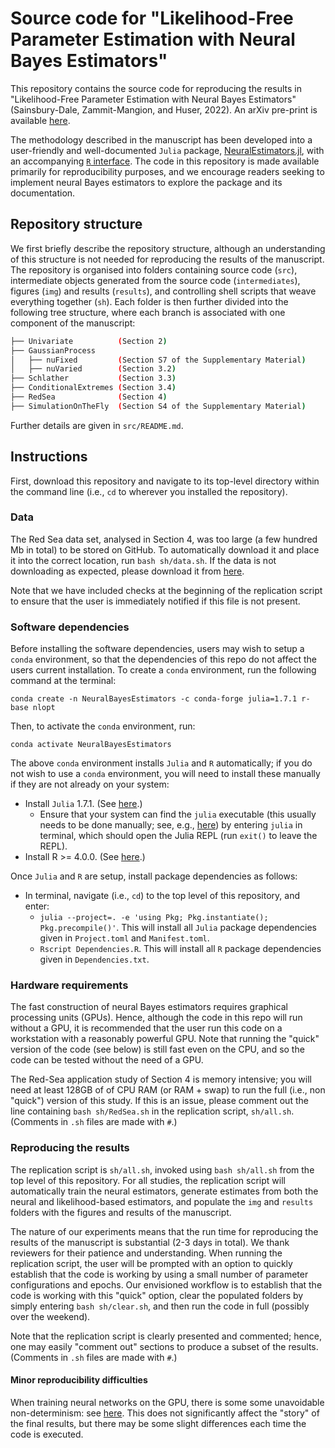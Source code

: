 # Source code for "Likelihood-Free Parameter Estimation with Neural Bayes Estimators"

This repository contains the source code for reproducing the results in "Likelihood-Free Parameter Estimation with Neural Bayes Estimators" (Sainsbury-Dale, Zammit-Mangion, and Huser, 2022). An arXiv pre-print is available [here](https://arxiv.org/abs/2208.12942).

The methodology described in the manuscript has been developed into a user-friendly and well-documented `Julia` package, [NeuralEstimators.jl](https://github.com/msainsburydale/NeuralEstimators.jl), with an accompanying [`R` interface](https://github.com/msainsburydale/NeuralEstimators). The code in this repository is made available primarily for reproducibility purposes, and we encourage readers seeking to implement neural Bayes estimators to explore the package and its documentation.  

## Repository structure

We first briefly describe the repository structure, although an understanding of this structure is not needed for reproducing the results of the manuscript. The repository is organised into folders containing source code (`src`), intermediate objects generated from the source code (`intermediates`), figures (`img`) and results (`results`), and controlling shell scripts that weave everything together (`sh`). Each folder is then further divided into the following tree structure, where each branch is associated with one component of the manuscript:

```bash
├── Univariate          (Section 2)
├── GaussianProcess
│   ├── nuFixed         (Section S7 of the Supplementary Material)
│   ├── nuVaried        (Section 3.2)
├── Schlather           (Section 3.3)
├── ConditionalExtremes (Section 3.4)
├── RedSea              (Section 4)
├── SimulationOnTheFly  (Section S4 of the Supplementary Material)
```

Further details are given in `src/README.md`.

## Instructions

First, download this repository and navigate to its top-level directory within the command line (i.e., `cd` to wherever you installed the repository).

### Data

The Red Sea data set, analysed in Section 4, was too large (a few hundred Mb in total) to be stored on GitHub. To automatically download it and place it into the correct location, run `bash sh/data.sh`. If the data is not downloading as expected, please download it from [here](https://zenodo.org/record/8134200).
<!-- [here](https://hpc.niasra.uow.edu.au/ckan/dataset/red_sea_temperature) and place it into the folder `data/RedSea`.  (To download the file, click "Explore" > "Go to resource".) -->

Note that we have included checks at the beginning of the replication script to ensure that the user is immediately notified if this file is not present.

### Software dependencies

Before installing the software dependencies, users may wish to setup a `conda` environment, so that the dependencies of this repo do not affect the users current installation. To create a `conda` environment, run the following command at the terminal:

```
conda create -n NeuralBayesEstimators -c conda-forge julia=1.7.1 r-base nlopt
```

Then, to activate the `conda` environment, run:

```
conda activate NeuralBayesEstimators
```

The above `conda` environment installs `Julia` and `R` automatically; if you do not wish to use a `conda` environment, you will need to install these manually if they are not already on your system:  

- Install `Julia` 1.7.1. (See [here](https://julialang.org/downloads/).)
  - Ensure that your system can find the `julia` executable (this usually needs to be done manually; see, e.g., [here](https://julialang.org/downloads/platform/#linux_and_freebsd)) by entering `julia` in terminal, which should open the Julia REPL (run `exit()` to leave the REPL).
- Install R >= 4.0.0. (See [here](https://www.r-project.org/).)

Once `Julia` and `R` are setup, install package dependencies as follows:

- In terminal, navigate (i.e., `cd`) to the top level of this repository, and enter:
  - `julia --project=. -e 'using Pkg; Pkg.instantiate(); Pkg.precompile()'`. This will install all `Julia` package dependencies given in `Project.toml` and `Manifest.toml`.
  - `Rscript Dependencies.R`. This will install all `R` package dependencies given in `Dependencies.txt`. 


### Hardware requirements

The fast construction of neural Bayes estimators requires graphical processing units (GPUs). Hence, although the code in this repo will run without a GPU, it is recommended that the user run this code on a workstation with a reasonably powerful GPU. Note that running the "quick" version of the code (see below) is still fast even on the CPU, and so the code can be tested without the need of a GPU.

The Red-Sea application study of Section 4 is memory intensive; you will need at least 128GB of of CPU RAM (or RAM + swap) to run the full (i.e., non "quick") version of this study. If this is an issue, please comment out the line containing `bash sh/RedSea.sh` in the replication script, `sh/all.sh`. (Comments in `.sh` files are made with `#`.)

### Reproducing the results

The replication script is `sh/all.sh`, invoked using `bash sh/all.sh` from the top level of this repository. For all studies, the replication script will automatically train the neural estimators, generate estimates from both the neural and likelihood-based estimators, and populate the `img` and `results` folders with the figures and results of the manuscript.

The nature of our experiments means that the run time for reproducing the results of the manuscript is substantial (2-3 days in total). We thank reviewers for their patience and understanding. When running the replication script, the user will be prompted with an option to quickly establish that the code is working by using a small number of parameter configurations and epochs. Our envisioned workflow is to establish that the code is working with this "quick" option, clear the populated folders by simply entering `bash sh/clear.sh`, and then run the code in full (possibly over the weekend).

Note that the replication script is clearly presented and commented; hence, one may easily "comment out" sections to produce a subset of the results. (Comments in `.sh` files are made with `#`.)

#### Minor reproducibility difficulties

When training neural networks on the GPU, there is some some unavoidable non-determinism: see [here](https://discourse.julialang.org/t/flux-reproducibility-of-gpu-experiments/62092). This does not significantly affect the "story" of the final results, but there may be some slight differences each time the code is executed.
